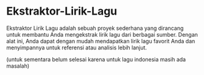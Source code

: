 # Ekstraktor-Lirik-Lagu

Ekstraktor Lirik Lagu adalah sebuah proyek sederhana yang dirancang untuk membantu Anda mengekstrak lirik lagu dari berbagai sumber. Dengan alat ini, Anda dapat dengan mudah mendapatkan lirik lagu favorit Anda dan menyimpannya untuk referensi atau analisis lebih lanjut.

(untuk sementara belum selesai karena untuk lagu indonesia masih ada masalah)
